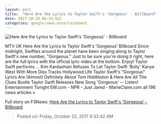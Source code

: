 ```yaml
---
layout: post
title:  "Here Are the Lyrics to Taylor Swift's 'Gorgeous' - Billboard"
date: 2017-10-20 06:33:42Z
categories: google-news-entertaintment
---
```


![Here Are the Lyrics to Taylor Swift's 'Gorgeous' - Billboard](http://www.billboard.com/files/media/03-Taylor-Swift-press-photo-2017-a-billboard-1548.jpg)

MTV UK Here Are the Lyrics to Taylor Swift's 'Gorgeous' Billboard Since midnight, Swifties around the planet have been singing along to Taylor Swift's new number, "Gorgeous." Just to be sure you're doing it right, here are the full lyrics with the official lyric video at the bottom. Enjoy! Taylor Swift performs ... Kim Kardashian Refuses To Let Taylor Swift 'Bully' Kanye West With More Diss Tracks Hollywood Life Taylor Swift's "Gorgeous" Lyrics Are (Almost) Definitely About Tom Hiddleston & Here Are All The Clues Bustle Taylor Swift Releases New Song 'Gorgeous' -- Listen! Entertainment Tonight EW.com - NPR - Just Jared - MarieClaire.com all 196 news articles »


Full story on F3News: [Here Are the Lyrics to Taylor Swift's 'Gorgeous' - Billboard](http://www.f3nws.com/n/XSnMWH)

> Posted on: Friday, October 20, 2017 6:33:42 AM
